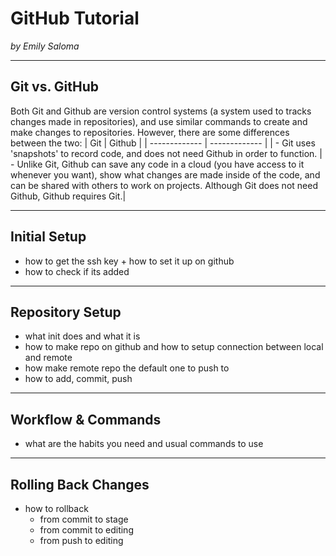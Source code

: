 # GitHub Tutorial

_by Emily Saloma_

---
## Git vs. GitHub
Both Git and Github are version control systems (a system used to tracks changes made in repositories), and use similar commands to create and make changes to repositories. However, there are some differences between the two:
| Git  | Github |
| ------------- | ------------- |
|  - Git uses 'snapshots' to record code, and does not need Github in order to function. | - Unlike Git, Github can save any code in a cloud (you have access to it whenever you want), show what changes are made inside of the code, and can be shared with others to work on projects. Although Git does not need Github, Github requires Git.|

---
## Initial Setup
- how to get the ssh key + how to set it up on github
- how to check if its added

---
## Repository Setup
- what init does and what it is
- how to make repo on github and how to setup connection between local and remote
- how make remote repo the default one to push to
- how to add, commit, push


---
## Workflow & Commands
- what are the habits you need and usual commands to use


---
## Rolling Back Changes
- how to rollback
  * from commit to stage
  * from commit to editing
  * from push to editing